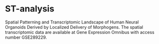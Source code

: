 # ST-analysis
Spatial Patterning and Transcriptomic Landscape of Human Neural Organoids Derived by Localized Delivery of Morphogens.
The spatial transcriptomic data are available at Gene Expression Omnibus with access number GSE289229.
